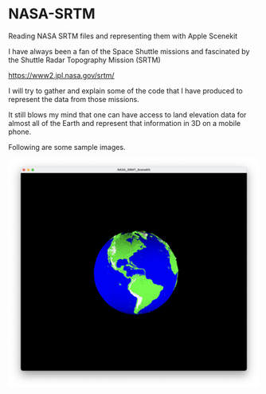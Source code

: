 # NASA-SRTM
Reading NASA SRTM files and representing them with Apple Scenekit

I have always been a fan of the Space Shuttle missions and fascinated by the Shuttle Radar Topography Mission (SRTM)

https://www2.jpl.nasa.gov/srtm/

I will try to gather and explain some of the code that I have produced to represent the data from those missions. 

It still blows my mind that one can have access to land elevation data for almost all of the Earth and represent that information in 3D on a mobile phone.

Following are some sample images.

![Earth Globe](SRMT.jpg)
